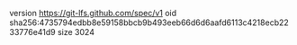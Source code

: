 version https://git-lfs.github.com/spec/v1
oid sha256:4735794edbb8e59158bbcb9b493eeb66d6d6aafd6113c4218ecb2233776e41d9
size 3024
